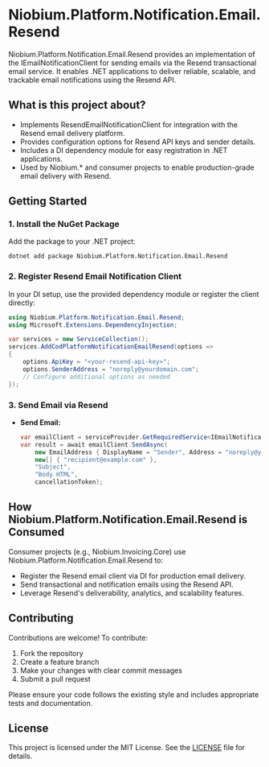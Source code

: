 # Niobium.Platform.Notification.Email.Resend

Niobium.Platform.Notification.Email.Resend provides an implementation of the IEmailNotificationClient for sending emails via the Resend transactional email service. It enables .NET applications to deliver reliable, scalable, and trackable email notifications using the Resend API.

## What is this project about?
- Implements ResendEmailNotificationClient for integration with the Resend email delivery platform.
- Provides configuration options for Resend API keys and sender details.
- Includes a DI dependency module for easy registration in .NET applications.
- Used by Niobium.* and consumer projects to enable production-grade email delivery with Resend.

## Getting Started

### 1. Install the NuGet Package
Add the package to your .NET project:

```
dotnet add package Niobium.Platform.Notification.Email.Resend
```

### 2. Register Resend Email Notification Client
In your DI setup, use the provided dependency module or register the client directly:

```csharp
using Niobium.Platform.Notification.Email.Resend;
using Microsoft.Extensions.DependencyInjection;

var services = new ServiceCollection();
services.AddCodPlatformNotificationEmailResend(options =>
{
    options.ApiKey = "<your-resend-api-key>";
    options.SenderAddress = "noreply@yourdomain.com";
    // Configure additional options as needed
});
```

### 3. Send Email via Resend
- **Send Email:**
  ```csharp
  var emailClient = serviceProvider.GetRequiredService<IEmailNotificationClient>();
  var result = await emailClient.SendAsync(
      new EmailAddress { DisplayName = "Sender", Address = "noreply@yourdomain.com" },
      new[] { "recipient@example.com" },
      "Subject",
      "Body HTML",
      cancellationToken);
  ```

## How Niobium.Platform.Notification.Email.Resend is Consumed
Consumer projects (e.g., Niobium.Invoicing.Core) use Niobium.Platform.Notification.Email.Resend to:
- Register the Resend email client via DI for production email delivery.
- Send transactional and notification emails using the Resend API.
- Leverage Resend's deliverability, analytics, and scalability features.

## Contributing

Contributions are welcome! To contribute:
1. Fork the repository
2. Create a feature branch
3. Make your changes with clear commit messages
4. Submit a pull request

Please ensure your code follows the existing style and includes appropriate tests and documentation.

## License

This project is licensed under the MIT License. See the [LICENSE](LICENSE) file for details.
